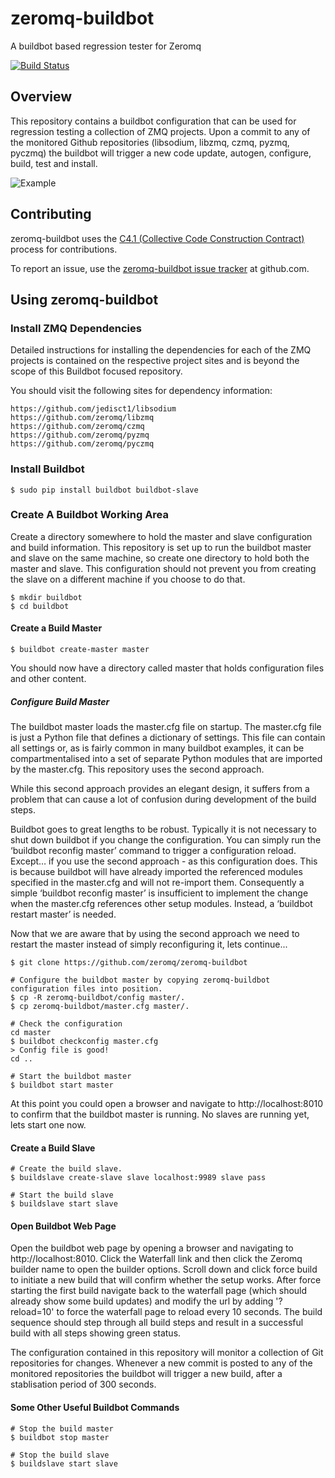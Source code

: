 # zeromq-buildbot

A buildbot based regression tester for Zeromq

[![Build Status](https://travis-ci.org/claws/zeromq-buildbot.png?branch=add_travis_ci_check)](https://travis-ci.org/claws/zeromq-buildbot)

## Overview

This repository contains a buildbot configuration that can be used for regression testing a collection of ZMQ projects. Upon a commit to any of the monitored Github repositories (libsodium, libzmq, czmq, pyzmq, pyczmq) the buildbot will trigger a new code update, autogen, configure, build, test and install.


![Example](../master/images/Zeromq-Buildbot.png?raw=true)

## Contributing

zeromq-buildbot uses the [C4.1 (Collective Code Construction Contract)](http://rfc.zeromq.org/spec:22) process for contributions.

To report an issue, use the [zeromq-buildbot issue tracker](https://github.com/zeromq/zeromq-buildbot/issues) at github.com.


## Using zeromq-buildbot

### Install ZMQ Dependencies

Detailed instructions for installing the dependencies for each of the ZMQ projects is contained on the respective project sites and is beyond the scope of this Buildbot focused repository.

You should visit the following sites for dependency information:

    https://github.com/jedisct1/libsodium
    https://github.com/zeromq/libzmq
    https://github.com/zeromq/czmq
    https://github.com/zeromq/pyzmq
    https://github.com/zeromq/pyczmq

### Install Buildbot

    $ sudo pip install buildbot buildbot-slave

### Create A Buildbot Working Area

Create a directory somewhere to hold the master and slave configuration and build information. This repository is set up to run the buildbot master and slave on the same machine, so create one directory to hold both the master and slave. This configuration should not prevent you from creating the slave on a different machine if you choose to do that.

    $ mkdir buildbot
    $ cd buildbot

#### Create a Build Master

    $ buildbot create-master master

You should now have a directory called master that holds configuration files and other content.

##### Configure Build Master

The buildbot master loads the master.cfg file on startup. The master.cfg file is just a Python file that defines a dictionary of settings. This file can contain all settings or, as is fairly common in many buildbot examples, it can be compartmentalised into a set of separate Python modules that are imported by the master.cfg. This repository uses the second approach.

While this second approach provides an elegant design, it suffers from a problem that can cause a lot of confusion during development of the build steps.

Buildbot goes to great lengths to be robust. Typically it is not necessary to shut down buildbot if you change the configuration. You can simply run the ‘buildbot reconfig master’ command to trigger a configuration reload. Except… if you use the second approach - as this configuration does. This is because buildbot will have already imported the referenced modules specified in the master.cfg and will not re-import them. Consequently a simple ‘buildbot reconfig master’ is insufficient to implement the change when the master.cfg references other setup modules. Instead, a ‘buildbot restart master’ is needed.

Now that we are aware that by using the second approach we need to restart the master instead of simply reconfiguring it, lets continue...

    $ git clone https://github.com/zeromq/zeromq-buildbot

    # Configure the buildbot master by copying zeromq-buildbot configuration files into position.
    $ cp -R zeromq-buildbot/config master/.
    $ cp zeromq-buildbot/master.cfg master/.

    # Check the configuration
    cd master
    $ buildbot checkconfig master.cfg
    > Config file is good!
    cd ..

    # Start the buildbot master
    $ buildbot start master

At this point you could open a browser and navigate to http://localhost:8010 to confirm that the buildbot master is running. No slaves are running yet, lets start one now.

#### Create a Build Slave

    # Create the build slave.
    $ buildslave create-slave slave localhost:9989 slave pass

    # Start the build slave
    $ buildslave start slave

#### Open Buildbot Web Page

Open the buildbot web page by opening a browser and navigating to http://localhost:8010. Click the Waterfall link and then click the Zeromq builder name to open the builder options. Scroll down and click force build to initiate a new build that will confirm whether the setup works. After force starting the first build navigate back to the waterfall page (which should already show some build updates) and modify the url by adding '?reload=10' to force the waterfall page to reload every 10 seconds. The build sequence should step through all build steps and result in a successful build with all steps showing green status.

The configuration contained in this repository will monitor a collection of Git repositories for changes. Whenever a new commit is posted to any of the monitored repositories the buildbot will trigger a new build, after a stablisation period of 300 seconds.

#### Some Other Useful Buildbot Commands

    # Stop the build master
    $ buildbot stop master

    # Stop the build slave
    $ buildslave start slave
